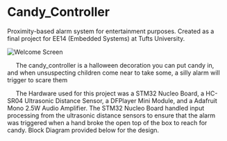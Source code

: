  # Candy_Controller
Proximity-based alarm system for entertainment purposes. Created as a final project for EE14 (Embedded Systems) at Tufts University.

![Welcome Screen](frosty_showdown_images/welcome_screen.png)


&nbsp;&nbsp;&nbsp;&nbsp; The candy_controller is a halloween decoration you can put candy in, and when unsuspecting children come near to take some, a silly alarm will trigger to scare them

&nbsp;&nbsp;&nbsp;&nbsp; The Hardware used for this project was a STM32 Nucleo Board, a HC-SR04 Ultrasonic Distance Sensor, a DFPlayer Mini Module, and a Adafruit Mono 2.5W Audio Amplifier. The STM32 Nucleo Board handled input processing from the ultrasonic distance sensors to ensure that the alarm was triggered when a hand broke the open top of the box to reach for candy. Block Diagram provided below for the design.

